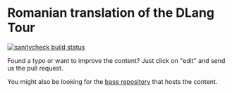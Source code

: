 Romanian translation of the DLang Tour
==============================================

[![sanitycheck build status](https://github.com/dlang-tour/romanian/actions/workflows/d.yml/badge.svg)](https://github.com/dlang-tour/romanian/actions/workflows/d.yml)

Found a typo or want to improve the content?
Just click on "edit" and send us the pull request.

You might also be looking for the [base repository](https://github.com/dlang-tour)
that hosts the content.
